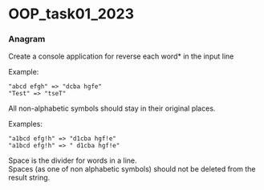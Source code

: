 # OOP_task01_2023
### Anagram

Create a console application for reverse each word* in the input line

Example:

``"abcd efgh" => "dcba hgfe"``\
``"Test" => "tseT"``

All non-alphabetic symbols should stay in their original places.

Examples:

``"a1bcd efg!h" => "d1cba hgf!e"``\
``"a1bcd efg!h" => " d1cba hgf!e"``

Space is the divider for words in a line.\
Spaces (as one of non alphabetic symbols) should not be deleted from the result string.
